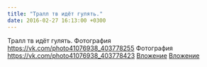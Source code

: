 ```yaml
---
title: "Тралл тв идёт гулять."
date: 2016-02-27 16:13:00 +0300
---
```


Тралл тв идёт гулять.
Фотография
<a class="vk-attach" href="https://vk.com/photo41076938_403778255">https://vk.com/photo41076938_403778255</a>
Фотография
<a class="vk-attach" href="https://vk.com/photo41076938_403778423">https://vk.com/photo41076938_403778423</a>
<a class="vk-attach" href="https://vk.com/photo41076938_403778255">Вложение</a>
<a class="vk-attach" href="https://vk.com/photo41076938_403778423">Вложение</a>
